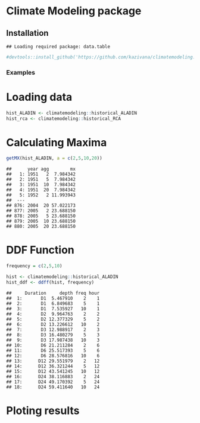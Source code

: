 Climate Modeling package
================

## Installation

    ## Loading required package: data.table

``` r
#devtools::install_github('https://github.com/kazivana/climatemodeling.git')
```

### Examples

# Loading data

``` r
hist_ALADIN <- climatemodeling::historical_ALADIN
hist_rca <- climatemodeling::historical_RCA
```

# Calculating Maxima

``` r
getMX(hist_ALADIN, a = c(2,5,10,20))
```

    ##      year agg        mx
    ##   1: 1951   2  7.984342
    ##   2: 1951   5  7.984342
    ##   3: 1951  10  7.984342
    ##   4: 1951  20  7.984342
    ##   5: 1952   2 11.993943
    ##  ---                   
    ## 876: 2004  20 57.022173
    ## 877: 2005   2 23.688150
    ## 878: 2005   5 23.688150
    ## 879: 2005  10 23.688150
    ## 880: 2005  20 23.688150

# DDF Function

``` r
frequency = c(2,5,10)

hist <- climatemodeling::historical_ALADIN
hist_ddf <- ddff(hist, frequency)
```

    ##     Duration     depth freq hour
    ##  1:       D1  5.467910    2    1
    ##  2:       D1  6.849683    5    1
    ##  3:       D1  7.535927   10    1
    ##  4:       D2  9.964763    2    2
    ##  5:       D2 12.377329    5    2
    ##  6:       D2 13.226612   10    2
    ##  7:       D3 12.988917    2    3
    ##  8:       D3 16.480279    5    3
    ##  9:       D3 17.987438   10    3
    ## 10:       D6 21.211284    2    6
    ## 11:       D6 25.517393    5    6
    ## 12:       D6 28.576816   10    6
    ## 13:      D12 29.551979    2   12
    ## 14:      D12 36.321244    5   12
    ## 15:      D12 43.541245   10   12
    ## 16:      D24 38.116883    2   24
    ## 17:      D24 49.170392    5   24
    ## 18:      D24 59.411640   10   24

# Ploting results
